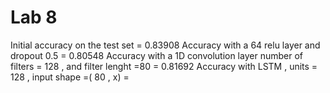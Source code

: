 # Lab 8

Initial accuracy on the test set = 0.83908
Accuracy with a 64 relu layer and dropout 0.5 = 0.80548
Accuracy with a 1D convolution layer number of filters = 128 , and filter lenght =80 = 0.81692
Accuracy with LSTM , units = 128 , input shape =( 80 , x) =